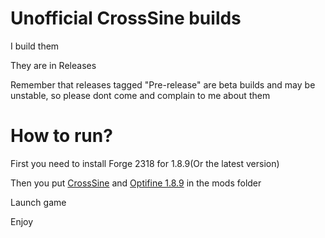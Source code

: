 <h1>Unofficial CrossSine builds</h1>
I build them

They are in Releases

Remember that releases tagged "Pre-release" are beta builds and may be unstable, so please dont come and complain to me about them








# How to run?

First you need to install Forge 2318 for 1.8.9(Or the latest version)

Then you put <a href="https://github.com/enorsu/Unofficial-CrosSine-builds/releases/download/B39-Beta/CrossSine-BetaBuild.jar">CrossSine</a> and <a href="https://optifine.net/adloadx?f=preview_OptiFine_1.8.9_HD_U_M6_pre2.jar">Optifine 1.8.9</a> in the mods folder

Launch game

Enjoy
